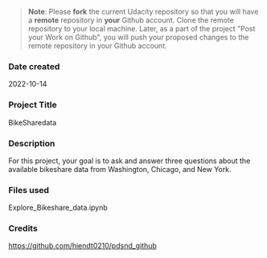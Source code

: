 >**Note**: Please **fork** the current Udacity repository so that you will have a **remote** repository in **your** Github account. Clone the remote repository to your local machine. Later, as a part of the project "Post your Work on Github", you will push your proposed changes to the remote repository in your Github account.

### Date created
2022-10-14

### Project Title
BikeSharedata

### Description
For this project, your goal is to ask and answer three questions about the available bikeshare data from Washington, Chicago, and New York. 

### Files used
Explore_Bikeshare_data.ipynb

### Credits
https://github.com/hiendt0210/pdsnd_github

